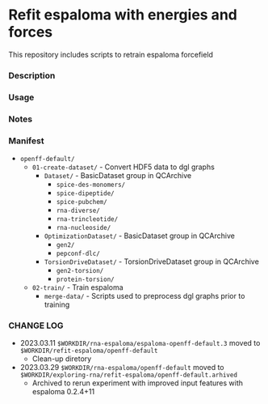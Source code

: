 # Refit espaloma with energies and forces
This repository includes scripts to retrain espaloma forcefield 


### Description


### Usage



### Notes



### Manifest
- `openff-default/`
    - `01-create-dataset/` - Convert HDF5 data to dgl graphs
        - `Dataset/` - BasicDataset group in QCArchive
            - `spice-des-monomers/`
            - `spice-dipeptide/`
            - `spice-pubchem/`
            - `rna-diverse/`
            - `rna-trincleotide/`
            - `rna-nucleoside/`
        - `OptimizationDataset/` - BasicDataset group in QCArchive
            - `gen2/`
            - `pepconf-dlc/`
        - `TorsionDriveDataset/` - TorsionDriveDataset group in QCArchive
            - `gen2-torsion/`
            - `protein-torsion/`
    - `02-train/` - Train espaloma
        - `merge-data/` - Scripts used to preprocess dgl graphs prior to training

### CHANGE LOG
- 2023.03.11 `$WORKDIR/rna-espaloma/espaloma-openff-default.3` moved to `$WORKDIR/refit-espaloma/openff-default`
    - Clean-up diretory
- 2023.03.29 `$WORKDIR/rna-espaloma/openff-default` moved to `$WORKDIR/exploring-rna/refit-espaloma/openff-default.arhived`
    - Archived to rerun experiment with improved input features with espaloma 0.2.4+11

